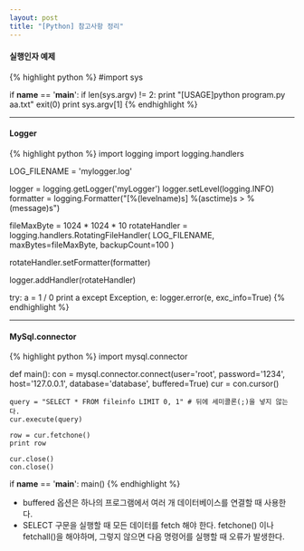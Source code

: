 ```yaml
---
layout: post
title: "[Python] 참고사항 정리"
---
```

#### 실행인자 예제

{% highlight python %}
#import sys

if __name__ == '__main__':
    if len(sys.argv) != 2:
        print "[USAGE]python program.py aa.txt"
        exit(0)
    print sys.argv[1]
{% endhighlight %}

---
#### Logger 

{% highlight python %}
import logging
import logging.handlers

LOG_FILENAME = 'mylogger.log'

logger = logging.getLogger('myLogger')
logger.setLevel(logging.INFO)
formatter = logging.Formatter("[%(levelname)s] %(asctime)s > %(message)s")

fileMaxByte = 1024 * 1024 * 10
rotateHandler = logging.handlers.RotatingFileHandler( LOG_FILENAME,
                                                       maxBytes=fileMaxByte, 
                                                       backupCount=100 )

rotateHandler.setFormatter(formatter)

logger.addHandler(rotateHandler)

try:
    a = 1 / 0 
    print a
except Exception, e:
    logger.error(e, exc_info=True)
{% endhighlight %}

--- 
#### MySql.connector

{% highlight python %}
import mysql.connector
 
def main():
    con = mysql.connector.connect(user='root', 
                                   password='1234',
                                   host='127.0.0.1',
                                   database='database',
                                   buffered=True)
    cur = con.cursor() 

    query = "SELECT * FROM fileinfo LIMIT 0, 1" # 뒤에 세미콜론(;)을 넣지 않는다.
    cur.execute(query)

    row = cur.fetchone()
    print row
   
    cur.close()
    con.close()

if __name__ == '__main__':
    main()
{% endhighlight %}

* buffered 옵션은 하나의 프로그램에서 여러 개 데이터베이스를 연결할 때 사용한다. 
* SELECT 구문을 실행할 때 모든 데이터를 fetch 해야 한다. fetchone() 이나 fetchall()을 해야하며, 그렇지 않으면 다음 명령어를 실행할 때 오류가 발생한다.